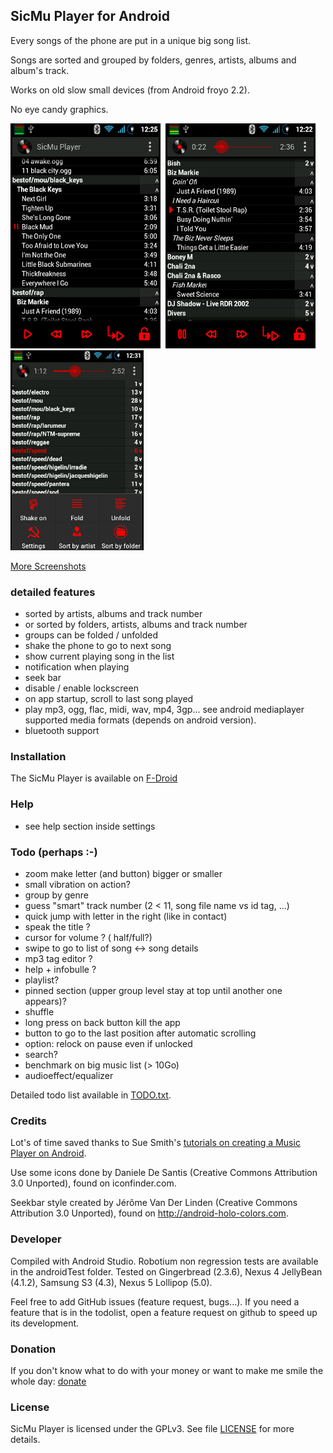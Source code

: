 ## SicMu Player for Android

Every songs of the phone are put in a unique big song list.

Songs are sorted and grouped by folders, genres, artists, albums and album's track.

Works on old slow small devices (from Android froyo 2.2).

No eye candy graphics.

![Folder list](misc/screenshots/screen3.5_folder.png)&nbsp;
![Artist list](misc/screenshots/screen3.5_artist.png)
![Menu option](misc/screenshots/screen3.5_menu_options_small.png)

[More Screenshots](Screenshots.md)


### detailed features

- sorted by artists, albums and track number
- or sorted by folders, artists, albums and track number
- groups can be folded / unfolded
- shake the phone to go to next song
- show current playing song in the list
- notification when playing
- seek bar
- disable / enable lockscreen
- on app startup, scroll to last song played
- play mp3, ogg, flac, midi, wav, mp4, 3gp... see android mediaplayer supported media formats (depends on android version).
- bluetooth support


### Installation

The SicMu Player is available on [F-Droid](https://f-droid.org/repository/browse/?fdid=souch.smp)


### Help

- see help section inside settings


### Todo (perhaps :-)

- zoom make letter (and button) bigger or smaller
- small vibration on action?
- group by genre
- guess "smart" track number (2 < 11, song file name vs id tag, ...)
- quick jump with letter in the right (like in contact)
- speak the title ?
- cursor for volume ? ( half/full?)
- swipe to go to list of song <-> song details
- mp3 tag editor ?
- help + infobulle ?
- playlist?
- pinned section (upper group level stay at top until another one appears)?
- shuffle
- long press on back button kill the app
- button to go to the last position after automatic scrolling
- option: relock on pause even if unlocked
- search?
- benchmark on big music list (> 10Go)
- audioeffect/equalizer  

Detailed todo list available in [TODO.txt](misc/TODO.txt).


### Credits

Lot's of time saved thanks to Sue Smith's [tutorials on creating a Music Player on Android](http://code.tutsplus.com/tutorials/create-a-music-player-on-android-project-setup--mobile-22764).

Use some icons done by Daniele De Santis (Creative Commons Attribution 3.0 Unported), found on iconfinder.com.

Seekbar style created by Jérôme Van Der Linden (Creative Commons Attribution 3.0 Unported), found on http://android-holo-colors.com.


### Developer

Compiled with Android Studio.
Robotium non regression tests are available in the androidTest folder.
Tested on Gingerbread (2.3.6), Nexus 4 JellyBean (4.1.2), Samsung S3 (4.3), Nexus 5 Lollipop (5.0).

Feel free to add GitHub issues (feature request, bugs...).
If you need a feature that is in the todolist, open a feature request on github to speed up its development.


### Donation

If you don't know what to do with your money or want to make me smile the whole day:
[donate](http://rodolphe.souchaud.free.fr/donate)


### License

SicMu Player is licensed under the GPLv3. See file [LICENSE](LICENSE) for more details.

